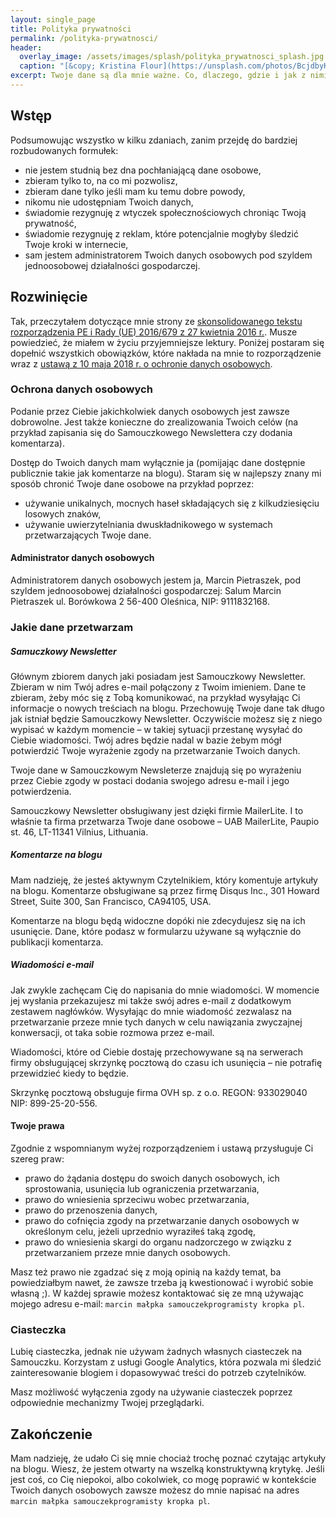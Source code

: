 ```yaml
---
layout: single_page
title: Polityka prywatności
permalink: /polityka-prywatnosci/
header:
  overlay_image: /assets/images/splash/polityka_prywatnosci_splash.jpg
  caption: "[&copy; Kristina Flour](https://unsplash.com/photos/BcjdbyKWquw)"
excerpt: Twoje dane są dla mnie ważne. Co, dlaczego, gdzie i jak z nimi robię opisałem w Samouczkowej polityce prywatności.
---
```


## Wstęp

Podsumowując wszystko w kilku zdaniach, zanim przejdę do bardziej rozbudowanych formułek:

- nie jestem studnią bez dna pochłaniającą dane osobowe,
- zbieram tylko to, na co mi pozwolisz,
- zbieram dane tylko jeśli mam ku temu dobre powody,
- nikomu nie udostępniam Twoich danych,
- świadomie rezygnuję z wtyczek społecznościowych chroniąc Twoją prywatność,
- świadomie rezygnuję z reklam, które potencjalnie mogłyby śledzić Twoje kroki w internecie,
- sam jestem administratorem Twoich danych osobowych pod szyldem jednoosobowej działalności gospodarczej.

## Rozwinięcie

Tak, przeczytałem dotyczące mnie strony ze [skonsolidowanego tekstu rozporządzenia PE i Rady (UE) 2016/679 z 27 kwietnia 2016 r.](http://prawo.sejm.gov.pl/isap.nsf/DocDetails.xsp?id=WDU20180001000). Musze powiedzieć, że miałem w życiu przyjemniejsze lektury. Poniżej postaram się dopełnić wszystkich obowiązków, które nakłada na mnie to rozporządzenie wraz z [ustawą z 10 maja 2018 r. o ochronie danych osobowych](http://prawo.sejm.gov.pl/isap.nsf/DocDetails.xsp?id=WDU20180001000).

### Ochrona danych osobowych

Podanie przez Ciebie jakichkolwiek danych osobowych jest zawsze dobrowolne. Jest także konieczne do zrealizowania Twoich celów (na przykład zapisania się do Samouczkowego Newslettera czy dodania komentarza).

Dostęp do Twoich danych mam wyłącznie ja (pomijając dane dostępnie publicznie takie jak komentarze na blogu). Staram się w najlepszy znany mi sposób chronić Twoje dane osobowe na przykład poprzez:

- używanie unikalnych, mocnych haseł składających się z kilkudziesięciu losowych znaków,
- używanie uwierzytelniania dwuskładnikowego w systemach przetwarzających Twoje dane.

#### Administrator danych osobowych

Administratorem danych osobowych jestem ja, Marcin Pietraszek, pod szyldem jednoosobowej działalności gospodarczej: Salum Marcin Pietraszek ul. Borówkowa 2 56-400 Oleśnica, NIP: 9111832168.

### Jakie dane przetwarzam

##### Samuczkowy Newsletter

Głównym zbiorem danych jaki posiadam jest Samouczkowy Newsletter. Zbieram w nim Twój adres e-mail połączony z Twoim imieniem. Dane te zbieram, żeby móc się z Tobą komunikować, na przykład wysyłając Ci informacje o nowych treściach na blogu. Przechowuję Twoje dane tak długo jak istniał będzie Samouczkowy Newsletter. Oczywiście możesz się z niego wypisać w każdym momencie – w takiej sytuacji przestanę wysyłać do Ciebie wiadomości. Twój adres będzie nadal w bazie żebym mógł potwierdzić Twoje wyrażenie zgody na przetwarzanie Twoich danych.

Twoje dane w Samouczkowym Newsleterze znajdują się po wyrażeniu przez Ciebie zgody w postaci dodania swojego adresu e-mail i jego potwierdzenia.

Samouczkowy Newsletter obsługiwany jest dzięki firmie MailerLite. I to właśnie ta firma przetwarza Twoje dane osobowe – UAB MailerLite, Paupio st. 46, LT-11341 Vilnius, Lithuania.

##### Komentarze na blogu

Mam nadzieję, że jesteś aktywnym Czytelnikiem, który komentuje artykuły na blogu. Komentarze obsługiwane są przez firmę Disqus Inc., 301 Howard Street, Suite 300, San Francisco, CA94105, USA.

Komentarze na blogu będą widoczne dopóki nie zdecydujesz się na ich usunięcie. Dane, które podasz w formularzu używane są wyłącznie do publikacji komentarza.

##### Wiadomości e-mail

Jak zwykle zachęcam Cię do napisania do mnie wiadomości. W momencie jej wysłania przekazujesz mi także swój adres e-mail z dodatkowym zestawem nagłówków. Wysyłając do mnie wiadomość zezwalasz na przetwarzanie przeze mnie tych danych w celu nawiązania zwyczajnej konwersacji, ot taka sobie rozmowa przez e-mail.

Wiadomości, które od Ciebie dostaję przechowywane są na serwerach firmy obsługującej skrzynkę pocztową do czasu ich usunięcia – nie potrafię przewidzieć kiedy to będzie.

Skrzynkę pocztową obsługuje firma OVH sp. z o.o.  REGON: 933029040 NIP: 899-25-20-556.

#### Twoje prawa

Zgodnie z wspomnianym wyżej rozporządzeniem i ustawą przysługuje Ci szereg praw:

* prawo do żądania dostępu do swoich danych osobowych, ich sprostowania, usunięcia lub ograniczenia przetwarzania,
* prawo do wniesienia sprzeciwu wobec przetwarzania,
* prawo do przenoszenia danych,
* prawo do cofnięcia zgody na przetwarzanie danych osobowych w określonym celu, jeżeli uprzednio wyraziłeś taką zgodę,
* prawo do wniesienia skargi do organu nadzorczego w związku z przetwarzaniem przeze mnie danych osobowych.

Masz też prawo nie zgadzać się z moją opinią na każdy temat, ba powiedziałbym nawet, że zawsze trzeba ją kwestionować i wyrobić sobie własną ;). W każdej sprawie możesz kontaktować się ze mną używając mojego adresu e-mail: `marcin małpka samouczekprogramisty kropka pl`.

### Ciasteczka

Lubię ciasteczka, jednak nie używam żadnych własnych ciasteczek na Samouczku. Korzystam z usługi Google Analytics, która pozwala mi śledzić zainteresowanie blogiem i dopasowywać treści do potrzeb czytelników.

Masz możliwość wyłączenia zgody na używanie ciasteczek poprzez odpowiednie mechanizmy Twojej przeglądarki.

## Zakończenie

Mam nadzieję, że udało Ci się mnie chociaż trochę poznać czytając artykuły na blogu. Wiesz, że jestem otwarty na wszelką konstruktywną krytykę. Jeśli jest coś, co Cię niepokoi, albo cokolwiek, co mogę poprawić w kontekście Twoich danych osobowych zawsze możesz do mnie napisać na adres `marcin małpka samouczekprogramisty kropka pl`.
